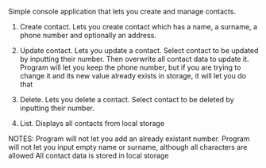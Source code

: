 Simple console application that lets you create and manage contacts.

1) Create contact. Lets you create contact which has a name, a surname, a phone number and optionally an address.

2) Update contact. Lets you update a contact. Select contact to be updated by inputting their number.
Then overwrite all contact data to update it. Program will let you keep the phone number, but if you are
trying to change it and its new value already exists in storage, it will let you do that

3) Delete. Lets you delete a contact. Select contact to be deleted by inputting their number.

4) List. Displays all contacts from local storage

NOTES:
Program will not let you add an already existant number.
Program will not let you input empty name or surname, although all characters are allowed
All contact data is stored in local storage


